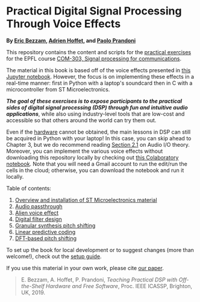 # Practical Digital Signal Processing Through Voice Effects

**By [Eric Bezzam](https://ebezzam.github.io/), [Adrien Hoffet](https://lcav.epfl.ch/people/people-current_staff/page-145331-en-html/), and [Paolo Prandoni](https://lcav.epfl.ch/people/people-current_staff/people-paolo-prandoni/)**

This repository contains the content and scripts for the [practical exercises](https://lcav.gitbook.io/dsp-labs/) for the EPFL course [COM-303, Signal processing for communications](http://isa.epfl.ch/imoniteur_ISAP/!itffichecours.htm?ww_i_matiere=24007074&ww_x_anneeacad=1866893861&ww_i_section=944590&ww_i_niveau=6683147&ww_c_langue=en).

The material in this book is based off of the voice effects presented in [this Jupyter notebook](https://nbviewer.jupyter.org/github/prandoni/COM303-Py3/blob/master/VoiceTransformer/VoiceTransformer.ipynb).
However, the focus is on implementing these effects in a real-time manner: first in Python with a laptop's soundcard
then in C with a microcontroller from ST Microelectronics.

***The goal of these exercises is to expose participants to the practical sides of digital signal processing (DSP) through
fun and intuitive audio applications***, while also using industry-level tools that are low-cost and accessible so that others
around the world can try them out. 

Even if the [hardware](https://lcav.gitbook.io/dsp-labs/bom) cannot be obtained, the main lessons in DSP can still be 
acquired in Python with your laptop! In this case, you can skip ahead to Chapter 3, but we do recommend reading 
[Section 2.1](https://lcav.gitbook.io/dsp-labs/passthrough/audio-io) on Audio I/O theory. Moreover, you can implement
the various voice effects without downloading this repository locally by checking out 
[this Colaboratory notebook](https://colab.research.google.com/drive/1J9QtFfqmk_qMmO4Yjaq_6wUD5D0aWYyt). Note that you 
will need a Gmail account to run the edit/run the cells in the cloud; otherwise, you can download the notebook and run
it locally.

Table of contents: 

1. [Overview and installation of ST Microelectronics material](https://lcav.gitbook.io/dsp-labs/installation)
2. [Audio passthrough](https://lcav.gitbook.io/dsp-labs/passthrough)
3. [Alien voice effect](https://lcav.gitbook.io/dsp-labs/alien-voice)
4. [Digital filter design](https://lcav.gitbook.io/dsp-labs/filter-design)
5. [Granular synthesis pitch shifting](https://lcav.gitbook.io/dsp-labs/granular-synthesis)
6. [Linear predictive coding](https://lcav.gitbook.io/dsp-labs/linear-prediction)
7. [DFT-based pitch shifting](https://lcav.gitbook.io/dsp-labs/dft)

To set up the book for local development or to suggest changes (more than welcome!), check out the [setup guide](https://github.com/LCAV/dsp-labs/blob/master/SETUP.md).

If you use this material in your own work, please cite [our paper](https://infoscience.epfl.ch/record/258046/files/dsp_labs_icassp_2019.pdf).

> E. Bezzam, A. Hoffet, P. Prandoni, *Teaching Practical DSP with Off-the-Shelf Hardware and Free Software*, Proc. IEEE ICASSP, Brighton, UK, 2019.
